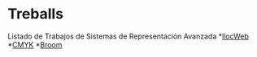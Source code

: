 # Treballs
Listado de Trabajos de Sistemas de Representación Avanzada
*[llocWeb](https://fatimaarsismartinez.github.io/LlocWeb/.)
*[CMYK](https://fatimaarsismartinez.github.io/CMYK/.)
*[Broom](https://fatimaarsismartinez.github.io/BROOM/.)
